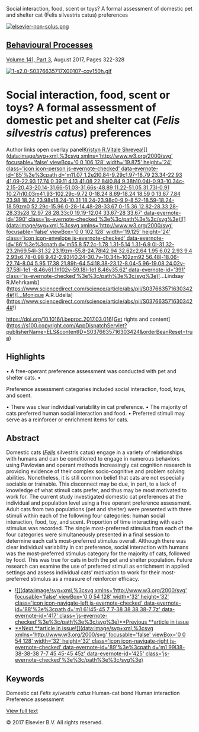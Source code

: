 Social interaction, food, scent or toys? A formal assessment of domestic pet and shelter cat (Felis silvestris catus) preferences

[![elsevier-non-solus.png](../_resources/827cc0ba3cc32e2a8fe4aaf413333ec6.png)](https://www.sciencedirect.com/science/journal/03766357)

## [Behavioural Processes](https://www.sciencedirect.com/science/journal/03766357)

[Volume 141, Part 3](https://www.sciencedirect.com/science/journal/03766357/141/part/P3), August 2017, Pages 322-328

[![1-s2.0-S0376635717X00107-cov150h.gif](../_resources/bab356b3ae88caae626c2521973a1641.gif)](https://www.sciencedirect.com/science/journal/03766357/141/part/P3)

# Social interaction, food, scent or toys? A formal assessment of domestic pet and shelter cat (*Felis silvestris catus*) preferences

Author links open overlay panel[Kristyn R.Vitale Shrevea![](data:image/svg+xml,%3csvg xmlns='http://www.w3.org/2000/svg' focusable='false' viewBox='0 0 106 128' width='19.875' height='24' class='icon icon-person js-evernote-checked' data-evernote-id='85'%3e%3cpath d='m11.07 1.2e2l0.84-9.29c1.97-18.79 23.34-22.93 41.09-22.93 17.74 0 39.11 4.13 41.08 22.84l0.84 9.38h10.04l-0.93-10.34c-2.15-20.43-20.14-31.66-51.03-31.66s-48.89 11.22-51.05 31.73l-0.91 10.27h10.03m41.93-102.29c-9.72 0-18.24 8.69-18.24 18.59 0 13.67 7.84 23.98 18.24 23.98s18.24-10.31 18.24-23.98c0-9.9-8.52-18.59-18.24-18.59zm0 52.29c-15.96 0-28-14.48-28-33.67 0-15.36 12.82-28.33 28-28.33s28 12.97 28 28.33c0 19.19-12.04 33.67-28 33.67' data-evernote-id='390' class='js-evernote-checked'%3e%3c/path%3e%3c/svg%3e)![](data:image/svg+xml,%3csvg xmlns='http://www.w3.org/2000/svg' focusable='false' viewBox='0 0 102 128' width='19.125' height='24' class='icon icon-envelope js-evernote-checked' data-evernote-id='86'%3e%3cpath d='m55.8 57.2c-1.78 1.31-5.14 1.31-6.9 0l-31.32-23.2h69.54l-31.32 23.19zm-55.8-24.78l42.94 32.62c2.64 1.95 6.02 2.93 9.4 2.93s6.78-0.98 9.42-2.93l40.24-30.7v-10.34h-102zm92 56.48l-18.06-22.74-8.04 5.95 17.38 21.89h-64.54l18.38-23.12-8.04-5.96-19.08 24.02v-37.58l-1e1 -8.46v61.1h102v-59.18l-1e1 8.46v35.62' data-evernote-id='391' class='js-evernote-checked'%3e%3c/path%3e%3c/svg%3e)](https://www.sciencedirect.com/science/article/abs/pii/S0376635716303424#!)[…Lindsay R.Mehrkamb](https://www.sciencedirect.com/science/article/abs/pii/S0376635716303424#!)[…Monique A.R.Udella](https://www.sciencedirect.com/science/article/abs/pii/S0376635716303424#!)

https://doi.org/10.1016/j.beproc.2017.03.016[Get rights and content](https://s100.copyright.com/AppDispatchServlet?publisherName=ELS&contentID=S0376635716303424&orderBeanReset=true)

## Highlights

•
A free-operant preference assessment was conducted with pet and shelter cats.
•

Preference assessment categories included social interaction, food, toys, and scent.

•
There was clear individual variability in cat preference.
•
The majority of cats preferred human social interaction and food.
•
Preferred stimuli may serve as a reinforcer or enrichment items for cats.

## Abstract

Domestic cats (*[Felis](https://www.sciencedirect.com/topics/agricultural-and-biological-sciences/felis)* silvestris catus) engage in a variety of relationships with humans and can be conditioned to engage in numerous behaviors using Pavlovian and operant methods Increasingly cat cognition research is providing evidence of their complex socio-cognitive and problem solving abilities. Nonetheless, it is still common belief that cats are not especially sociable or trainable. This disconnect may be due, in part, to a lack of knowledge of what stimuli cats prefer, and thus may be most motivated to work for. The current study investigated domestic cat preferences at the individual and population level using a free operant preference assessment. Adult cats from two populations (pet and shelter) were presented with three stimuli within each of the following four categories: human social interaction, food, toy, and scent. Proportion of time interacting with each stimulus was recorded. The single most-preferred stimulus from each of the four categories were simultaneously presented in a final session to determine each cat’s most-preferred stimulus overall. Although there was clear individual variability in cat preference, social interaction with humans was the most-preferred stimulus category for the majority of cats, followed by food. This was true for cats in both the pet and shelter population. Future research can examine the use of preferred stimuli as enrichment in applied settings and assess individual cats’ motivation to work for their most-preferred stimulus as a measure of reinforcer efficacy.

- [![](data:image/svg+xml,%3csvg xmlns='http://www.w3.org/2000/svg' focusable='false' viewBox='0 0 54 128' width='32' height='32' class='icon icon-navigate-left js-evernote-checked' data-evernote-id='88'%3e%3cpath d='m1 61l45-45 7 7-38 38 38 38-7 7z' data-evernote-id='417' class='js-evernote-checked'%3e%3c/path%3e%3c/svg%3e)**Previous **article in issue](https://www.sciencedirect.com/science/article/pii/S0376635716303254)
- [**Next **article in issue![](data:image/svg+xml,%3csvg xmlns='http://www.w3.org/2000/svg' focusable='false' viewBox='0 0 54 128' width='32' height='32' class='icon icon-navigate-right js-evernote-checked' data-evernote-id='89'%3e%3cpath d='m1 99l38-38-38-38 7-7 45 45-45 45z' data-evernote-id='425' class='js-evernote-checked'%3e%3c/path%3e%3c/svg%3e)](https://www.sciencedirect.com/science/article/pii/S0376635716302947)

## Keywords

Domestic cat
*Felis sylvestris catus*
Human-cat bond
Human interaction
Preference assessment

[View full text](https://www.sciencedirect.com/science/article/pii/S0376635716303424)

© 2017 Elsevier B.V. All rights reserved.